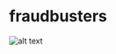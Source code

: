 # fraudbusters
![alt text](https://github.com/rbkmoney/fraudbusters/blob/master/fraud%20scheme.png)
